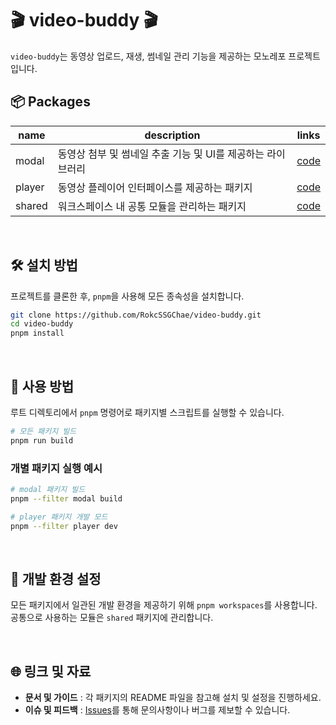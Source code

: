 # 🎬 video-buddy 🎬

`video-buddy`는 동영상 업로드, 재생, 썸네일 관리 기능을 제공하는 모노레포 프로젝트입니다.

## 📦 Packages

| name   | description                                                 | links                                                                                                            |
| ------ | ----------------------------------------------------------- | ---------------------------------------------------------------------------------------------------------------- |
| modal  | 동영상 첨부 및 썸네일 추출 기능 및 UI를 제공하는 라이브러리 | [code](https://github.com/RokcSSGChae/video-buddy/tree/c0b38b478a079210f7e0eda9c3fdf3b725d3ebcf/packages/modal)  |
| player | 동영상 플레이어 인터페이스를 제공하는 패키지                | [code](https://github.com/RokcSSGChae/video-buddy/tree/c0b38b478a079210f7e0eda9c3fdf3b725d3ebcf/packages/player) |
| shared | 워크스페이스 내 공통 모듈을 관리하는 패키지                 | [code](https://github.com/RokcSSGChae/video-buddy/tree/c0b38b478a079210f7e0eda9c3fdf3b725d3ebcf/packages/shared) |

<br>

## 🛠 설치 방법

프로젝트를 클론한 후, `pnpm`을 사용해 모든 종속성을 설치합니다.

```bash
git clone https://github.com/RokcSSGChae/video-buddy.git
cd video-buddy
pnpm install
```

<br>

## 📂 사용 방법

루트 디렉토리에서 `pnpm` 명령어로 패키지별 스크립트를 실행할 수 있습니다.

```bash
# 모든 패키지 빌드
pnpm run build
```

### 개별 패키지 실행 예시

```bash
# modal 패키지 빌드
pnpm --filter modal build

# player 패키지 개발 모드
pnpm --filter player dev
```

<br>

## 🧰 개발 환경 설정

모든 패키지에서 일관된 개발 환경을 제공하기 위해 `pnpm workspaces`를 사용합니다. 공통으로 사용하는 모듈은 `shared` 패키지에 관리합니다.

<br>

## 🌐 링크 및 자료

- **문서 및 가이드** : 각 패키지의 README 파일을 참고해 설치 및 설정을 진행하세요.
- **이슈 및 피드백** : [Issues](https://github.com/RokcSSGChae/video-buddy/issues)를 통해 문의사항이나 버그를 제보할 수 있습니다.